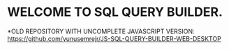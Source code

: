 # WELCOME TO SQL QUERY BUILDER.


*OLD REPOSITORY WITH UNCOMPLETE JAVASCRIPT VERSION: https://github.com/yunusemrejr/JS-SQL-QUERY-BUILDER-WEB-DESKTOP
